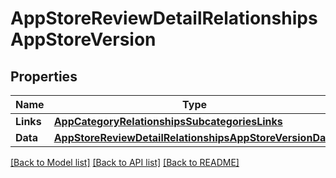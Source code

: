 # AppStoreReviewDetailRelationshipsAppStoreVersion

## Properties

Name | Type | Description | Notes
------------ | ------------- | ------------- | -------------
**Links** | [**AppCategoryRelationshipsSubcategoriesLinks**](AppCategory_relationships_subcategories_links.md) |  | [optional] 
**Data** | [**AppStoreReviewDetailRelationshipsAppStoreVersionData**](AppStoreReviewDetail_relationships_appStoreVersion_data.md) |  | [optional] 

[[Back to Model list]](../README.md#documentation-for-models) [[Back to API list]](../README.md#documentation-for-api-endpoints) [[Back to README]](../README.md)


